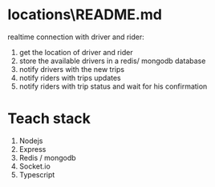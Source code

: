 # locations\README.md
realtime connection with driver and rider:
1. get the location of driver and rider
2. store the available drivers in a redis/ mongodb database
3. notify drivers with the new trips
4. notify riders with trips updates
5. notify riders with trip status and wait for his confirmation

# Teach stack
1. Nodejs
2. Express
3. Redis / mongodb
4. Socket.io
5. Typescript